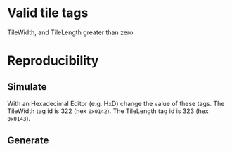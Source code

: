 # Valid tile tags
TileWidth, and TileLength greater than zero

# Reproducibility
## Simulate
With an Hexadecimal Editor (e.g. HxD) change the value of these tags.
The TileWidth tag id is 322 (hex `0x0142`).
The TileLength tag id is 323 (hex `0x0143`).

## Generate
